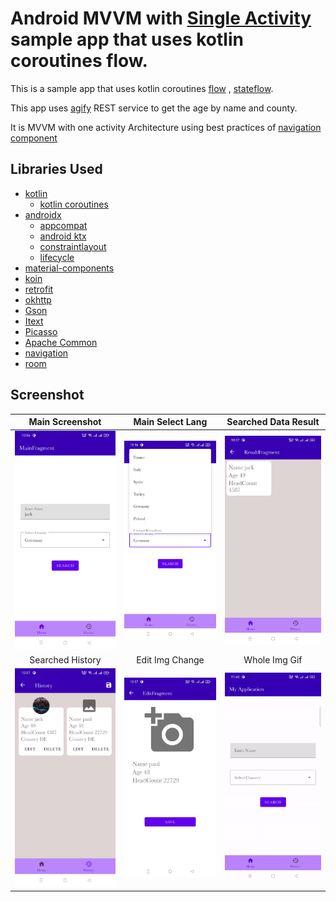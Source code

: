 # Android MVVM with [Single Activity](https://developer.android.com/guide/navigation/navigation-migrate) sample app that uses kotlin coroutines flow.
This is a sample app  that uses kotlin coroutines [flow](https://developer.android.com/kotlin/flow) , [stateflow](https://developer.android.com/kotlin/flow/stateflow-and-sharedflow).

This app uses [agify](https://api.agify.io/) REST service to get the age by name and county.  

It is MVVM with one activity Architecture using best practices of [navigation component](https://developer.android.com/guide/navigation)

## Libraries Used
* [kotlin](https://kotlinlang.org/)
  * [kotlin coroutines](https://github.com/Kotlin/kotlinx.coroutines)
* [androidx](https://developer.android.com/jetpack/androidx)
  * [appcompat](https://developer.android.com/jetpack/androidx/releases/appcompat)
  * [android ktx](https://developer.android.com/kotlin/ktx)
  * [constraintlayout](https://developer.android.com/reference/android/support/constraint/ConstraintLayout)
  * [lifecycle](https://developer.android.com/jetpack/androidx/releases/lifecycle)
* [material-components](https://github.com/material-components/material-components-android)
* [koin](https://github.com/InsertKoinIO/koin)
* [retrofit](https://github.com/square/retrofit)
* [okhttp](https://github.com/square/okhttp)
* [Gson](https://github.com/google/gson)
* [Itext](https://github.com/itext/itextpdf)
* [Picasso](https://github.com/square/picasso)
* [Apache Common](https://commons.apache.org/proper/commons-lang/dependency-info.html)
* [navigation](https://developer.android.com/guide/navigation)
* [room](https://developer.android.com/training/data-storage/room)

## Screenshot

Main Screenshot|Main Select Lang|Searched Data Result
:--:|:--:|:--:|
<img src="images/main1.jpg" width="250px" />|<img src="images/main2.jpg" width="250px" />|<img src="images/resultss.jpg" width="250px" />
Searched History|Edit Img Change|Whole Img Gif
<img src="images/historyss.jpg" width="250px" />|<img src="images/editss.jpg" width="250px" />|<img src="images/gif.gif" width="250px" />





